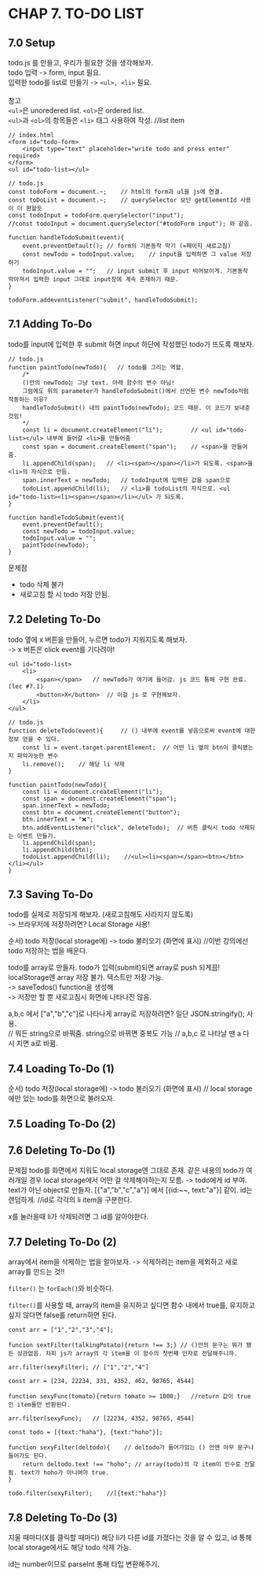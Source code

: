 # CHAP 7. TO-DO LIST
## 7.0 Setup
todo.js 를 만들고, 우리가 필요한 것을 생각해보자.<br>
todo 입력 -> form, input 필요.<br>
입력한 todo를 list로 만들기 -> `<ul>, <li>` 필요.<br><br>
참고<br>
`<ul>`은 unoredered list. `<ol>`은 ordered list.<br>
`<ul>`과 `<ol>`의 항목들은 `<li>` 태그 사용하여 작성. //list item
<br>

```
// index.html
<form id="todo-form>
    <input type="text" placeholder="write todo and press enter" required>
</form>
<ul id="todo-list></ul>
```
```
// todo.js
const todoForm = document.~;    // html의 form과 ul을 js에 연결. 
const toDoList = document.~;    // querySelector 보단 getElementId 사용이 더 편할듯
const todoInput = todoForm.querySelector("input");
//const todoInput = document.querySelector("#todoForm input"); 와 같음.

function handleTodoSubmit(event){
    event.preventDefault(); // form의 기본동작 막기 (=페이지 새로고침)
    const newTodo = todoInput.value;    // input을 입력하면 그 value 저장하기
    todoInput.value = "";   // input submit 후 input 비어보이게. 기본동작 막아져서 입력한 input 그대로 input창에 계속 존재하기 때문.
}

todoForm.addeventListener("submit", handleTodoSubmit);
```

## 7.1 Adding To-Do
todo를 input에 입력한 후 submit 하면 input 하단에 작성했던 todo가 뜨도록 해보자.
```
// todo.js
function paintTodo(newTodo){   // todo를 그리는 역할.
    /* 
    ()안의 newTodo는 그냥 text. 아래 함수의 변수 아님!
    그럼에도 위의 parameter가 handleTodoSubmit()에서 선언된 변수 newTodo처럼 작동하는 이유?
    handleTodoSubmit() 내의 paintTodo(newTodo); 코드 때문. 이 코드가 보내준 것임! 
    */
    const li = document.createElement("li");        // <ul id="todo-list></ul> 내부에 들어갈 <li>를 만들어줌
    const span = document.createElement("span");    // <span>을 만들어줌.
    li.appendChild(span);   // <li><span></span></li>가 되도록. <span>을 <li>의 자식으로 만듬.
    span.innerText = newTodo;   // todoInput에 입력된 값을 span으로
    todoList.appendChild(li);   // <li>를 todoList의 자식으로. <ul id="todo-list><li><span></span></li></ul> 가 되도록.
}

function handleTodoSubmit(event){
    event.preventDefault();
    const newTodo = todoInput.value;
    todoInput.value = "";
    paintTodo(newTodo);
}

```
문제점
- todo 삭제 불가
- 새로고침 할 시 todo 저장 안됨.

## 7.2 Deleting To-Do
todo 옆에 x 버튼을 만들어, 누르면 todo가 지워지도록 해보자.<br>
-> x 버튼은 click event를 기다려야!
```
<ul id="todo-list>
    <li>
        <span></span>   // newTodo가 여기에 들어감. js 코드 통해 구현 완료. (lec #7.1)
        <button>X</button>  // 이걸 js 로 구현해보자.
    </li>
</ul>
```
```
// todo.js
function deleteTodo(event){     // () 내부에 event를 넣음으로써 event에 대한 정보 얻을 수 있다.
    const li = event.target.parentElement;  // 어떤 li 옆의 btn이 클릭됐는지 파악가능한 변수
    li.remove();    // 해당 li 삭제
}

function paintTodo(newTodo){
    const li = document.createElement("li");
    const span = document.createElement("span");
    span.innerText = newTodo;
    const btn = document.createElement("button");
    btn.innerText = "❌";
    btn.addEventListener("click", deleteTodo);  // 버튼 클릭시 todo 삭제되는 이벤트 만들기.
    li.appendChild(span);
    li.appendChild(btn);
    todoList.appendChild(li);    //<ul><li><span></span><btn></btn></li></ul>
}
```

## 7.3 Saving To-Do
todo를 실제로 저장되게 해보자. (새로고침해도 사라지지 않도록)<br>
-> 브라우저에 저장하려면? Local Storage 사용!

순서) todo 저장(local storage에) -> todo 불러오기 (화면에 표시) //이번 강의에선 todo 저장하는 법을 배운다.

todo를 array로 만들자. todo가 입력(submit)되면 array로 push 되게끔!<br>
localStorage엔 array 저장 불가. 텍스트만 저장 가능.<br>
-> saveTodos() function을 생성해<br>
-> 저장만 할 뿐 새로고침시 화면에 나타나진 않음.<br>

a,b,c 에서 ["a","b","c"]로 나타나게 array로 저장하려면? 일단 JSON.stringify(); 사용.<br>
// 뭐든 string으로 바꿔줌. string으로 바뀌면 중복도 가능
// a,b,c 로 나타날 땐 a 다시 치면 a로 바뀜.

## 7.4 Loading To-Do (1)
순서) todo 저장(local storage에) -> todo 불러오기 (화면에 표시) // local storage에만 있는 todo를 화면으로 불러오자.

## 7.5 Loading To-Do (2)

## 7.6 Deleting To-Do (1)
문제점
todo를 화면에서 지워도 local storage엔 그대로 존재.
같은 내용의 todo가 여러개일 경우 local storage에서 어떤 걸 삭제해야하는지 모름. 
-> todo에게 id 부여. text가 아닌 object로 만들자.
[{"a","b","c","a"}] 에서 [{id:~~, text:"a"}] 같이.
id는 랜덤하게.  //id로 각각의 li item을 구분한다.

x를 눌러을때 li가 삭제되려면 그 id를 알아야한다.

## 7.7 Deleting To-Do (2)
array에서 item을 삭제하는 법을 알아보자.
-> 삭제하려는 item을 제외하고 새로 array를 만드는 것!!

`filter()` 는 `forEach()`와 비슷하다.

`filter()`를 사용할 때, array의 item을 유지하고 싶다면 함수 내에서 true를, 유지하고 싶지 않다면 false를 return하면 된다.
```
const arr = ["1","2","3","4"];

funcion sextFilter(talkingPotato){return !== 3;} // ()안의 문구는 뭐가 됐든 상관없음. 차피 js가 array의 각 item을 이 함수의 첫번째 인자로 전달해주니까.

arr.filter(sexyFilter); // ["1","2","4"]
```
```
const arr = [234, 22234, 331, 4352, 462, 98765, 4544]

function sexyFunc(tomato){return tomato >= 1000;}   //return 값이 true인 item들만 반환된다.

arr.filter(sexyFunc);   // [22234, 4352, 98765, 4544]
```

```
const todo = [{text:"haha"}, {text:"hoho"}];

function sexyFilter(deltodo){    // deltodo가 들어가있는 () 안엔 아무 문구나 들어가도 된다.
    return deltodo.text !== "hoho"; // array(todo)의 각 item이 인수로 전달됨. text가 hoho가 아니여야 true.
}

todo.filter(sexyFilter);    //[{text:"haha"}]
```

## 7.8 Deleting To-Do (3)
지울 때마다(X를 클릭할 때마다) 해당 li가 다른 id를 가졌다는 것을 알 수 있고, id 통해 local storage에서도 해당 todo 삭제 가능.

id는 number이므로 parseInt 통해 타입 변환해주기.